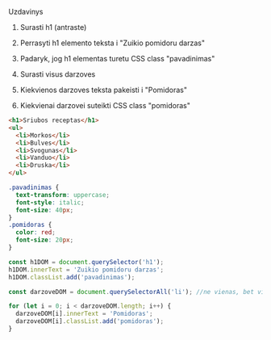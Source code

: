 Uzdavinys

1. Surasti h1 (antraste)

2. Perrasyti h1 elemento teksta i "Zuikio pomidoru darzas"

3. Padaryk, jog h1 elementas turetu CSS class "pavadinimas"

4. Surasti visus darzoves

5. Kiekvienos darzoves teksta pakeisti i "Pomidoras"

6. Kiekvienai darzovei suteikti CSS class "pomidoras"

```html
<h1>Sriubos receptas</h1>
<ul>
  <li>Morkos</li>
  <li>Bulves</li>
  <li>Svogunas</li>
  <li>Vanduo</li>
  <li>Druska</li>
</ul>
```

```css
.pavadinimas {
  text-transform: uppercase;
  font-style: italic;
  font-size: 40px;
}
.pomidoras {
  color: red;
  font-size: 20px;
}
```

```js
const h1DOM = document.querySelector('h1');
h1DOM.innerText = 'Zuikio pomidoru darzas';
h1DOM.classList.add('pavadinimas');

const darzoveDOM = document.querySelectorAll('li'); //ne vienas, bet visi elementai (li)

for (let i = 0; i < darzoveDOM.length; i++) {
  darzoveDOM[i].innerText = 'Pomidoras';
  darzoveDOM[i].classList.add('pomidoras');
}
```
